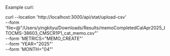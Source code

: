 Example curl:

curl --location 'http://localhost:3000/api/stat/upload-csv' \
--form 'file=@"/Users/yingkityu/Downloads/Results/memoCompletedCalApr2025_ITOCMS-38603_CMSCR1P1_cat_memo.csv"' \
--form 'METRICS="MEMO_CREATE"' \
--form 'YEAR="2025"' \
--form 'MONTH="04"'